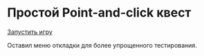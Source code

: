 # Простой Point-and-click квест

[Запустить игру](https://hdhfhgdhshdhdh0000.github.io/apart)

Оставил меню откладки для более упрощенного тестирования.
